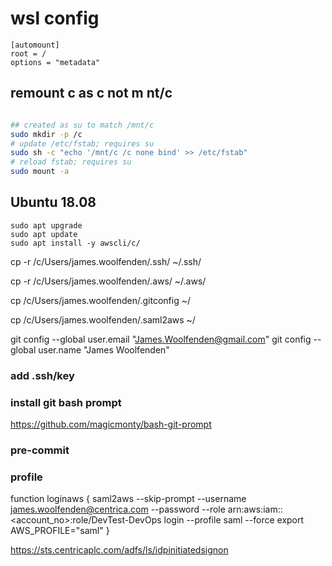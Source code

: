 # wsl config

```config
[automount]
root = /
options = "metadata"
```

## remount c as c not m nt/c

```bash

## created as su to match /mnt/c
sudo mkdir -p /c
# update /etc/fstab; requires su
sudo sh -c "echo '/mnt/c /c none bind' >> /etc/fstab"
# reload fstab; requires su
sudo mount -a
```

## Ubuntu 18.08

```cli
sudo apt upgrade
sudo apt update
sudo apt install -y awscli/c/
```

cp -r /c/Users/james.woolfenden/.ssh/ ~/.ssh/

cp -r /c/Users/james.woolfenden/.aws/ ~/.aws/

cp /c/Users/james.woolfenden/.gitconfig ~/

cp /c/Users/james.woolfenden/.saml2aws ~/

git config --global user.email "James.Woolfenden@gmail.com"
git config --global user.name "James Woolfenden"

### add .ssh/key

### install git bash prompt

<https://github.com/magicmonty/bash-git-prompt>

### pre-commit

### profile

function loginaws {
  saml2aws --skip-prompt --username james.woolfenden@centrica.com --password <password> --role arn:aws:iam::<account_no>:role/DevTest-DevOps login --profile saml --force
export AWS_PROFILE="saml"
}

<https://sts.centricaplc.com/adfs/ls/idpinitiatedsignon>
